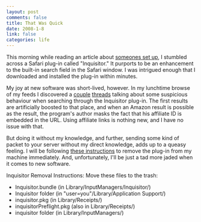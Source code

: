 ```yaml
--- 
layout: post
comments: false
title: That Was Quick
date: 2008-1-8
link: false
categories: life
---
```

This morning while reading an article about <a href="http://paulstamatiou.com/2008/01/08/pstamcom-behind-the-scenes/" title="PSTAM.com Behind the Scenes">someones set up</a>, I stumbled across a Safari plug-in called "Inquisitor."  It purports to be an enhancement to the built-in search field in the Safari window.  I was intrigued enough that I downloaded and installed the plug-in within minutes.

My joy at new software was short-lived, however.  In my lunchtime browse of my feeds I discovered a <a href="http://on.thehold.net/2008/01/has-inquisitor-gone-scurrilous.html" title="Has Inquisito gone scurrilous?">couple</a> <a href="http://www.tuaw.com/2008/01/07/inquisitor-raises-some-questions/" title="Inquisitor raises some questions">threads</a> talking about some suspicious behaviour when searching through the Inquisitor plug-in.  The first results are artificially boosted to that place, and when an Amazon result is possible as the result, the program's author masks the fact that his affiliate ID is embedded in the URL.  Using affiliate links is nothing new, and I have no issue with that.

But doing it without my knowledge, and further, sending some kind of packet to your server without my direct knowledge, adds up to a queasy feeling.  I will be following <a href="http://forums.macrumors.com/showthread.php?t=397086" title="Uninstall Inquisitor">these instructions</a> to remove the plug-in from my machine immediately.  And, unfortunately, I'll be just a tad more jaded when it comes to new software.

Inquisitor Removal Instructions: Move these files to the trash:
<ul>
	<li>Inquisitor.bundle (in Library/InputManagers/Inquisitor/)</li>
	<li>Inquisitor folder (in "user=you"/Library/Application Support/)</li>
	<li>inquisitor.pkg (in Library/Receipts/)</li>
	<li>inquisitorPreflight.pkg (also in Library/Receipts/)</li>
	<li>inquisitor folder (in Library/InputManagers/)</li>
</ul>
